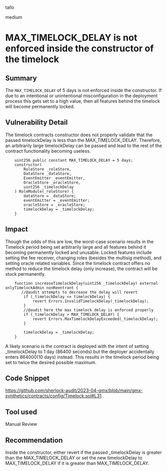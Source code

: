 tallo

medium

# MAX_TIMELOCK_DELAY is not enforced inside the constructor of the timelock

## Summary
The ```MAX_TIMELOCK_DELAY``` of 5 days is not enforced inside the constructor. If due to an intentional or unintentional misconfiguration in the deployment process this gets set to a high value, then all features behind the timelock will become permanently locked. 
## Vulnerability Detail
The timelock contracts constructor does not properly validate that the passed timelockDelay is less than the MAX_TIMELOCK_DELAY. Therefore, an arbitrarily large timelockDelay can be passed and lead to the rest of the contract functionality becoming useless.
```solidity
    uint256 public constant MAX_TIMELOCK_DELAY = 5 days;
    constructor(
        RoleStore _roleStore,
        DataStore _dataStore,
        EventEmitter _eventEmitter,
        OracleStore _oracleStore,
        uint256 _timelockDelay
    ) RoleModule(_roleStore) {
        dataStore = _dataStore;
        eventEmitter = _eventEmitter;
        oracleStore = _oracleStore;
        timelockDelay = _timelockDelay;
    }
```

## Impact
Though the odds of this are low, the worst-case scenario results in the Timelock period being set arbitrarily large and all features behind it becoming permanently locked and unusable. Locked features include setting the fee receiver, changing roles (besides the multisig method), and setting oracle related variables. Since the timelock contract offers no method to reduce the timelock delay (only increase), the contract will be stuck permanently. 
```solidity
    function increaseTimelockDelay(uint256 _timelockDelay) external onlyTimelockAdmin nonReentrant {
       //@audit attempts to decrease the delay will revert
        if (_timelockDelay <= timelockDelay) {
            revert Errors.InvalidTimelockDelay(_timelockDelay);
        }
        //@audit here the max timelock delay is enforced properly
        if (_timelockDelay > MAX_TIMELOCK_DELAY) {
            revert Errors.MaxTimelockDelayExceeded(_timelockDelay);
        }

        timelockDelay = _timelockDelay;
    }
```
A likely scenario is the contract is deployed with the intent of setting  _timelockDelay to 1 day (86400 seconds) but the deployer accidentally enters 864000(10 days) instead. This results in the timelock period being set to twice the desired possible maximum.
## Code Snippet
https://github.com/sherlock-audit/2023-04-gmx/blob/main/gmx-synthetics/contracts/config/Timelock.sol#L31

## Tool used

Manual Review

## Recommendation
Inside the constructor, either revert if the passed _timelockDelay is greater than the MAX_TIMELOCK_DELAY or set the new timelockDelay to MAX_TIMELOCK_DELAY if it is greater than  MAX_TIMELOCK_DELAY.
